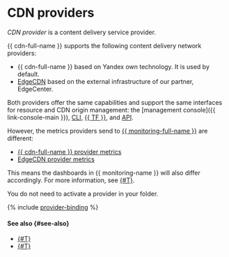 # CDN providers

_CDN provider_ is a content delivery service provider.

{{ cdn-full-name }} supports the following content delivery network providers:
* {{ cdn-full-name }} based on Yandex own technology. It is used by default.
* [EdgeCDN](https://edgecenter.ru/cdn) based on the external infrastructure of our partner, EdgeCenter.

Both providers offer the same capabilities and support the same interfaces for resource and CDN origin management: the [management console]({{ link-console-main }}), [CLI](../cli-ref/index.md), [{{ TF }}](../tf-ref.md), and [API](../api-ref/authentication.md).

However, the metrics providers send to [{{ monitoring-full-name }}](../../monitoring/) are different:
* [{{ cdn-full-name }} provider metrics](../metrics-yc.md)
* [EdgeCDN provider metrics](../metrics.md)

This means the dashboards in {{ monitoring-name }} will also differ accordingly. For more information, see [{#T}](../operations/resources/get-stats.md).

You do not need to activate a provider in your folder.

{% include [provider-binding](../../_includes/cdn/provider-binding.md) %}

#### See also {#see-also}

* [{#T}](../quickstart.md)
* [{#T}](./index.md)
